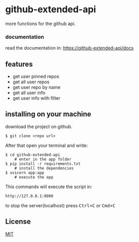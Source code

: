 # github-extended-api 
more functions for the github api.

### documentation
read the documentation in:
[https://github-extended-api/docs](https://github-extended-api/docs)

## features
* get user pinned repos
* get all user repos
* get user repo by name
* get all user info 
* get user info with filter

## installing on your machine

download the project on github. 

```
$ git clone <repo url>
``` 

After that open your terminal and write:

```
$ cd github-extended-api 
    # enter in the app folder
$ pip install -r requirements.txt
    # install the dependencies
$ uvicorn app:app
    # execute the app
```

This commands wiil execute the script in: 

```
http://127.0.0.1:8000
```

to stop the server(localhost) press <kbd>Ctrl</kbd><kbd>+</kbd><kbd>C</kbd> or <kbd>Cmd</kbd><kbd>+</kbd><kbd>C</kbd>


## License
[MIT](LICENSE)